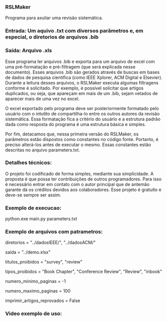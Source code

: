 ### RSLMaker
Programa para axuliar uma revisão sistemática. 

### Entrada: Um aquivo .txt com diversos parâmetros e, em especial, o diretorios de arquivos .bib

### Saída: Arquivo .xls

Esse programa ler arquivos .bib  e exporta para um arquivo de excel com uma pré-formatação e pré-filtragem (que será explicada nesse documento). Esses arquivos .bib são gerados através de buscas em bases de dados de pesquisa científica (como IEEE Xplorer, ACM Digital e Elsevier). Durante a leitura desses arquivos, o RSLMaker executa algumas filtragens conforme é solicitado. Por exemplo, é possível solicitar que artigos duplicados, ou seja, que apareçam em mais de um .bib, sejam vetados de aparecer mais de uma vez no excel.

O excel exportado pelo programa deve ser posteriormente formatado pelo usuário com o intutito de compartilha-lo entre os outros autores da revisão sistemática. Essa formatação fica a critério do usuário e a estrutura padrão dada como resposta do programa é uma estrutura básica e simples.

Por fim, detacamos que, nessa primeira versão do RSLMaker, os parâmetros estão dispostos como constantes no código fonte. Portanto, é preciso alterá-los antes de executar o mesmo. Essas constantes estão descritas no arquivo parameters.txt.


### Detalhes técnicos: 
O projeto foi codificado de forma simples, mediante sua simplicidade. A proposta é que possa ter contribuições de outros programadores. Para isso é necessário entrar em contato com o autor principal que de antemão garante dá os créditos devidos aos colaboradores. Esse projeto é gratuíto e deve-se sempre ser assim.


### Exemplo de execucao: 
python.exe main.py parameters.txt


### Exemplo de arquivos com patrametros:
diretorios = "../dadosIEEE/", "../dadosACM/"

saida = "../demo.xlsx"

titulos_proibidos = "survey", "review"

tipos_proibidos = "Book Chapter", "Conference Review", "Review", "inbook"

numero_minimo_paginas = -1

numero_maximo_paginas = 100

imprimir_artigos_reprovados = False


### Video exemplo de uso:
